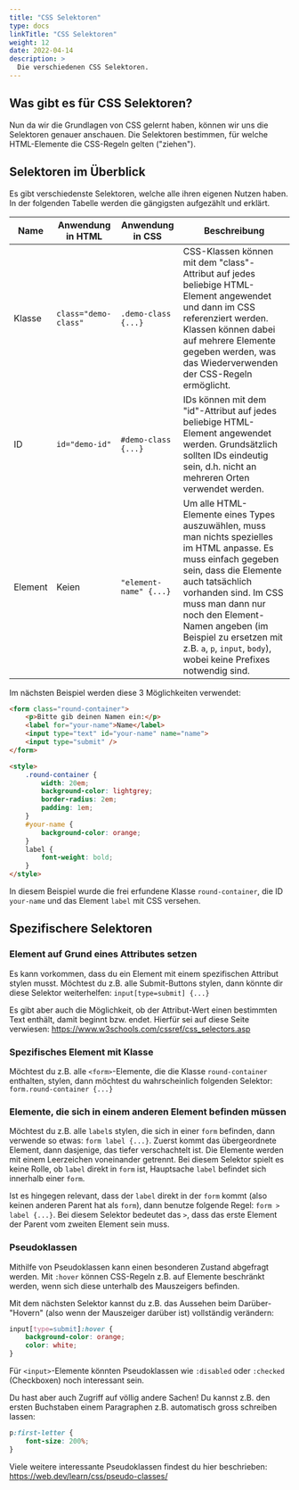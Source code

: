 ```yaml
---
title: "CSS Selektoren"
type: docs
linkTitle: "CSS Selektoren"
weight: 12
date: 2022-04-14
description: >
  Die verschiedenen CSS Selektoren.
---
```


## Was gibt es für CSS Selektoren?

Nun da wir die Grundlagen von CSS gelernt haben, können wir uns die Selektoren genauer anschauen. 
Die Selektoren bestimmen, für welche HTML-Elemente die CSS-Regeln gelten ("ziehen").

## Selektoren im Überblick

Es gibt verschiedenste Selektoren, welche alle ihren eigenen Nutzen haben. In der folgenden Tabelle werden die gängigsten aufgezählt und erklärt.

| Name    | Anwendung in HTML    | Anwendung in CSS       | Beschreibung                                                                                                                                                                                                                                                                                         |
| ------- | -------------------- | ---------------------- | ---------------------------------------------------------------------------------------------------------------------------------------------------------------------------------------------------------------------------------------------------------------------------------------------------- |
| Klasse  | `class="demo-class"` | `.demo-class {...}`    | CSS-Klassen können mit dem "class"-Attribut auf jedes beliebige HTML-Element angewendet und dann im CSS referenziert werden. Klassen können dabei auf mehrere Elemente gegeben werden, was das Wiederverwenden der CSS-Regeln ermöglicht.                            |
| ID      | `id="demo-id"`       | `#demo-class {...}`    | IDs können mit dem "id"-Attribut auf jedes beliebige HTML-Element angewendet werden. Grundsätzlich sollten IDs eindeutig sein, d.h. nicht an mehreren Orten verwendet werden.                                                                                                                        |
| Element | Keien                | `"element-name" {...}` | Um alle HTML-Elemente eines Types auszuwählen, muss man nichts spezielles im HTML anpasse. Es muss einfach gegeben sein, dass die Elemente auch tatsächlich vorhanden sind. Im CSS muss man dann nur noch den Element-Namen angeben (im Beispiel zu ersetzen mit z.B. `a`, `p`, `input`, `body`), wobei keine Prefixes notwendig sind. |

Im nächsten Beispiel werden diese 3 Möglichkeiten verwendet:

```html
<form class="round-container">
    <p>Bitte gib deinen Namen ein:</p>
    <label for="your-name">Name</label>
    <input type="text" id="your-name" name="name">
    <input type="submit" />
</form>

<style>
    .round-container {
        width: 20em;
        background-color: lightgrey;
        border-radius: 2em;
        padding: 1em;
    }
    #your-name {
        background-color: orange;
    }
    label {
        font-weight: bold;
    }
</style>
```

In diesem Beispiel wurde die frei erfundene Klasse `round-container`, die ID `your-name` und das Element `label` mit CSS versehen.

## Spezifischere Selektoren
### Element auf Grund eines Attributes setzen
Es kann vorkommen, dass du ein Element mit einem spezifischen Attribut stylen musst. Möchtest du z.B. alle Submit-Buttons stylen, dann könnte dir diese Selektor weiterhelfen: `input[type=submit] {...}`

Es gibt aber auch die Möglichkeit, ob der Attribut-Wert einen bestimmten Text enthält, damit beginnt bzw. endet. Hierfür sei auf diese Seite verwiesen: https://www.w3schools.com/cssref/css_selectors.asp

### Spezifisches Element mit Klasse
Möchtest du z.B. alle `<form>`-Elemente, die die Klasse `round-container` enthalten, stylen, dann möchtest du wahrscheinlich folgenden Selektor: `form.round-container {...}`

### Elemente, die sich in einem anderen Element befinden müssen
Möchtest du z.B. alle `label`s stylen, die sich in einer `form` befinden, dann verwende so etwas: `form label {...}`. Zuerst kommt das übergeordnete Element, dann dasjenige, das tiefer verschachtelt ist. Die Elemente werden mit einem Leerzeichen voneinander getrennt. Bei diesem Selektor spielt es keine Rolle, ob `label` direkt in `form` ist, Hauptsache `label` befindet sich innerhalb einer `form`.

Ist es hingegen relevant, dass der `label` direkt in der `form` kommt (also keinen anderen Parent hat als `form`), dann benutze folgende Regel: `form > label {...}`. Bei diesem Selektor bedeutet das `>`, dass das erste Element der Parent vom zweiten Element sein muss.

### Pseudoklassen
Mithilfe von Pseudoklassen kann einen besonderen Zustand abgefragt werden. Mit `:hover` können CSS-Regeln z.B. auf Elemente beschränkt werden, wenn sich diese unterhalb des Mauszeigers befinden.

Mit dem nächsten Selektor kannst du z.B. das Aussehen beim Darüber-"Hovern" (also wenn der Mauszeiger darüber ist) vollständig verändern:
```css
input[type=submit]:hover {
    background-color: orange;
    color: white;
}
```

Für `<input>`-Elemente könnten Pseudoklassen wie `:disabled` oder `:checked` (Checkboxen) noch interessant sein.

Du hast aber auch Zugriff auf völlig andere Sachen! Du kannst z.B. den ersten Buchstaben einem Paragraphen z.B. automatisch gross schreiben lassen:

```css
p:first-letter {
    font-size: 200%;
}
```

Viele weitere interessante Pseudoklassen findest du hier beschrieben: https://web.dev/learn/css/pseudo-classes/